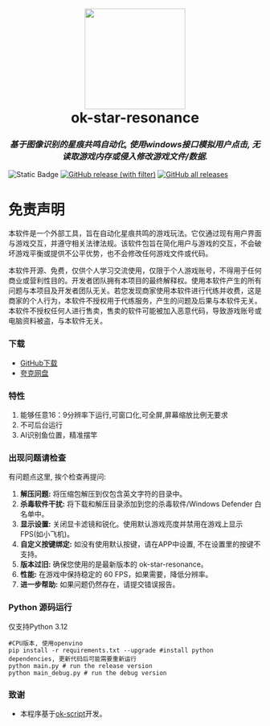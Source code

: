 ﻿<div align="center">
  <h1 align="center">
    <img src="icons/icon.png" width="200"/>
    <br/>
    ok-star-resonance
  </h1> 
<h3><i>基于图像识别的星痕共鸣自动化, 使用windows接口模拟用户点击, 无读取游戏内存或侵入修改游戏文件/数据.</i></h3>
</div>

![Static Badge](https://img.shields.io/badge/platfrom-Windows-blue?color=blue)
[![GitHub release (with filter)](https://img.shields.io/github/v/release/sanheiii/ok-star-resonance)](https://github.com/sanheiii/ok-star-resonance/releases)
[![GitHub all releases](https://img.shields.io/github/downloads/sanheiii/ok-star-resonance/total)](https://github.com/sanheiii/ok-star-resonance/releases)

# 免责声明

本软件是一个外部工具，旨在自动化星痕共鸣的游戏玩法。它仅通过现有用户界面与游戏交互，并遵守相关法律法规。该软件包旨在简化用户与游戏的交互，不会破坏游戏平衡或提供不公平优势，也不会修改任何游戏文件或代码。

本软件开源、免费，仅供个人学习交流使用，仅限于个人游戏账号，不得用于任何商业或营利性目的。开发者团队拥有本项目的最终解释权。使用本软件产生的所有问题与本项目及开发者团队无关。若您发现商家使用本软件进行代练并收费，这是商家的个人行为，本软件不授权用于代练服务，产生的问题及后果与本软件无关。本软件不授权任何人进行售卖，售卖的软件可能被加入恶意代码，导致游戏账号或电脑资料被盗，与本软件无关。

### 下载

* [GitHub下载](https://github.com/sanheiii/ok-star-resonance/releases)
* [夸克网盘](https://pan.quark.cn/s/a1052cec4d13)

### 特性

1. 能够任意16：9分辨率下运行,可窗口化,可全屏,屏幕缩放比例无要求
2. 不可后台运行
3. AI识别鱼位置，精准摆竿

### 出现问题请检查

有问题点这里, 挨个检查再提问:

1. **解压问题:** 将压缩包解压到仅包含英文字符的目录中。
2. **杀毒软件干扰:** 将下载和解压目录添加到您的杀毒软件/Windows Defender 白名单中。
3. **显示设置:** 关闭显卡滤镜和锐化。使用默认游戏亮度并禁用在游戏上显示FPS(如小飞机)。
4. **自定义按键绑定:** 如没有使用默认按键，请在APP中设置, 不在设置里的按键不支持。
5. **版本过旧:** 确保您使用的是最新版本的 ok-star-resonance。
6. **性能:** 在游戏中保持稳定的 60 FPS，如果需要，降低分辨率。
7. **进一步帮助:** 如果问题仍然存在，请提交错误报告。

### Python 源码运行

仅支持Python 3.12

```
#CPU版本, 使用openvino
pip install -r requirements.txt --upgrade #install python dependencies, 更新代码后可能需要重新运行
python main.py # run the release version
python main_debug.py # run the debug version
```

### 致谢

* 本程序基于[ok-script](https://github.com/ok-oldking/ok-script)开发。
